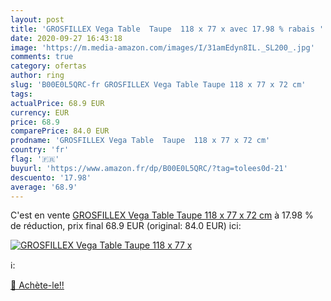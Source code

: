 ```yaml
---
layout: post
title: 'GROSFILLEX Vega Table  Taupe  118 x 77 x avec 17.98 % rabais '
date: 2020-09-27 16:43:18
image: 'https://m.media-amazon.com/images/I/31amEdyn8IL._SL200_.jpg'
comments: true
category: ofertas
author: ring
slug: 'B00E0L5QRC-fr GROSFILLEX Vega Table Taupe 118 x 77 x 72 cm'
tags: 
actualPrice: 68.9 EUR
currency: EUR
price: 68.9
comparePrice: 84.0 EUR
prodname: 'GROSFILLEX Vega Table  Taupe  118 x 77 x 72 cm'
country: 'fr'
flag: '🇫🇷'
buyurl: 'https://www.amazon.fr/dp/B00E0L5QRC/?tag=tolees0d-21'
descuento: '17.98'
average: '68.9'
---
```


C'est en vente [GROSFILLEX Vega Table  Taupe  118 x 77 x 72 cm](https://www.amazon.fr/dp/B00E0L5QRC/?tag=tolees0d-21)  à  17.98 % de réduction, prix final  68.9 EUR (original: 84.0 EUR) ici:

[![GROSFILLEX Vega Table  Taupe  118 x 77 x](https://m.media-amazon.com/images/I/31amEdyn8IL._SL200_.jpg)](https://www.amazon.fr/dp/B00E0L5QRC/?tag=tolees0d-21)

ℹ️:


[🛒 Achète-le!!](https://www.amazon.fr/dp/B00E0L5QRC/?tag=tolees0d-21)

